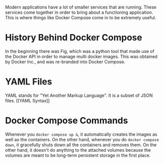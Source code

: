 Modern applications have a lot of smaller services that are running. These services come together in order to bring about a functioning application. This is where things like Docker Compose come in to be extremely useful.
# History Behind Docker Compose
In the beginning there was Fig, which was a python tool that made use of the Docker API in order to manage multi docker images. This was obtained by Docker Inc., and was re-branded into Docker Compose.
# YAML Files
YAML stands for "Yet Another Markup Language". It is a subset of JSON files. 
[[YAML Syntax]]
# Docker Compose Commands
Whenever you `docker compose up &`, it automatically creates the images as well as the containers. On the other hand, whenever you do `docker compose down`, it gracefully shuts down all the containers and removes them. On the other hand, it doesn't do anything to the attached volumes because the volumes are meant to be long-term persistent storage in the first place.


